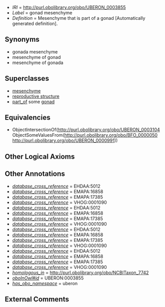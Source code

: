  * *IRI* = http://purl.obolibrary.org/obo/UBERON_0003855
 * *Label* = gonad mesenchyme
 * *Definition* = Mesenchyme that is part of a gonad [Automatically generated definition].

## Synonyms

 * gonada mesenchyme
 * mesenchyme of gonad
 * mesenchyme of gonada

## Superclasses

 * [mesenchyme](../../UBERON/04/UBERON_0003104.md)
 * [reproductive structure](../../UBERON/56/UBERON_0005156.md)
 * [part_of](../../BFO/50/BFO_0000050.md) some [gonad](../../UBERON/91/UBERON_0000991.md)

## Equivalencies

 * ObjectIntersectionOf(<http://purl.obolibrary.org/obo/UBERON_0003104> ObjectSomeValuesFrom(<http://purl.obolibrary.org/obo/BFO_0000050> <http://purl.obolibrary.org/obo/UBERON_0000991>))

## Other Logical Axioms


## Other Annotations

 * *[database_cross_reference](../../ef/oboInOwl#hasDbXref.md)* = EHDAA:5012
 * *[database_cross_reference](../../ef/oboInOwl#hasDbXref.md)* = EMAPA:16858
 * *[database_cross_reference](../../ef/oboInOwl#hasDbXref.md)* = EMAPA:17385
 * *[database_cross_reference](../../ef/oboInOwl#hasDbXref.md)* = VHOG:0001090
 * *[database_cross_reference](../../ef/oboInOwl#hasDbXref.md)* = EHDAA:5012
 * *[database_cross_reference](../../ef/oboInOwl#hasDbXref.md)* = EMAPA:16858
 * *[database_cross_reference](../../ef/oboInOwl#hasDbXref.md)* = EMAPA:17385
 * *[database_cross_reference](../../ef/oboInOwl#hasDbXref.md)* = VHOG:0001090
 * *[database_cross_reference](../../ef/oboInOwl#hasDbXref.md)* = EHDAA:5012
 * *[database_cross_reference](../../ef/oboInOwl#hasDbXref.md)* = EMAPA:16858
 * *[database_cross_reference](../../ef/oboInOwl#hasDbXref.md)* = EMAPA:17385
 * *[database_cross_reference](../../ef/oboInOwl#hasDbXref.md)* = VHOG:0001090
 * *[database_cross_reference](../../ef/oboInOwl#hasDbXref.md)* = EHDAA:5012
 * *[database_cross_reference](../../ef/oboInOwl#hasDbXref.md)* = EMAPA:16858
 * *[database_cross_reference](../../ef/oboInOwl#hasDbXref.md)* = EMAPA:17385
 * *[database_cross_reference](../../ef/oboInOwl#hasDbXref.md)* = VHOG:0001090
 * *[homologous_in](../../core#homologous/in/core#homologous_in.md)* = http://purl.obolibrary.org/obo/NCBITaxon_7742
 * *[oboInOwl#id](../../id/oboInOwl#id.md)* = UBERON:0003855
 * *[has_obo_namespace](../../ce/oboInOwl#hasOBONamespace.md)* = uberon

## External Comments

